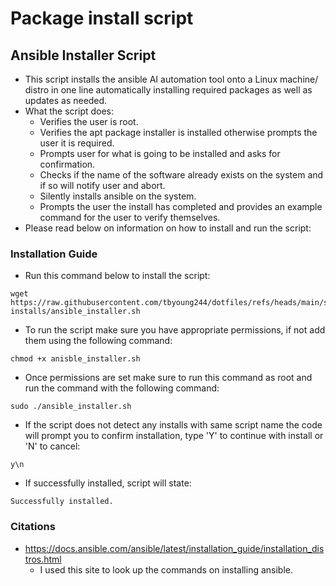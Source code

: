 # Package install script

## Ansible Installer Script
- This script installs the ansible AI automation tool onto a Linux machine/ distro in one line automatically installing required packages as well as updates as needed.
- What the script does:
    * Verifies the user is root. <br>
    * Verifies the apt package installer is installed otherwise prompts the user it is required. <br>
    * Prompts user for what is going to be installed and asks for confirmation. <br>
    * Checks if the name of the software already exists on the system and if so will notify user and abort. <br>
    * Silently installs ansible on the system. <br>
    * Prompts the user the install has completed and provides an example command for the user to verify themselves. <br>
- Please read below on information on how to install and run the script:

 ### Installation Guide
 - Run this command below to install the script:
```
wget https://raw.githubusercontent.com/tbyoung244/dotfiles/refs/heads/main/sys-installs/ansible_installer.sh
```
- To run the script make sure you have appropriate permissions, if not add them using the following command:
```
chmod +x anisble_installer.sh
```
- Once permissions are set make sure to run this command as root and run the command with the following command:
```
sudo ./ansible_installer.sh
```
- If the script does not detect any installs with same script name the code will prompt you to confirm installation, type 'Y' to continue with install or 'N' to cancel:
```
y\n
```
- If successfully installed, script will state:
```
Successfully installed.
```

### Citations
- https://docs.ansible.com/ansible/latest/installation_guide/installation_distros.html
   * I used this site to look up the commands on installing ansible.
